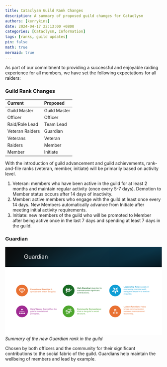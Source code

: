 ```yaml
---
title: Cataclysm Guild Rank Changes
description: A summary of proposed guild changes for Cataclysm
authors: [kerrykins]
date: 2024-04-17 22:13:00 +0800
categories: [Cataclysm, Information]
tags: [ranks, guild updates]
pin: false
math: true
mermaid: true
---
```


As part of our commitment to providing a successful and enjoyable raiding experience for all members, we have set the following expectations for all raiders:

### Guild Rank Changes

| Current               | Proposed         |
| :--------------------------- | :--------------- |
| Guild Master      | Guild Master   |
| Officer       | Officer  |
| Raid/Role Lead      | Team Lead   |
| Veteran Raiders       | Guardian   |
| Veterans      | Veteran   |
| Raiders     | Member   |
| Member | Initiate   |

With the introduction of guild advancement and guild achievements, rank-and-file ranks (veteran, member, initiate) will be primarily based on activity level. 

1. Veteran: members who have been active in the guild for at least 2 months and maintain regular activity (once every 5-7 days). Demotion to Member status occurs after 14 days of inactivity.
2. Member: active members who engage with the guild at least once every 14 days. New Members automatically advance from Initiate after meeting initial activity requirements.
3. Initiate: new members of the guild who will be promoted to Member after being active once in the last 7 days and spending at least 7 days in the guild.

### Guardian
![Guardian Rank](/images/guardian-rank.png)
_Summary of the new Guardian rank in the guild_

Chosen by both officers and the community for their significant contributions to the social fabric of the guild. Guardians help maintain the wellbeing of members and lead by example.